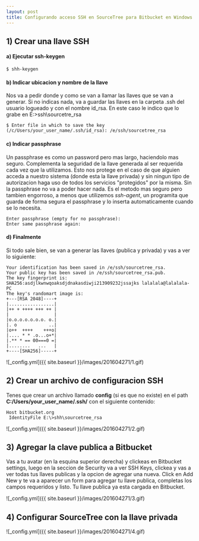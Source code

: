 ```yaml
---
layout: post
title: Configurando acceso SSH en SourceTree para Bitbucket en Windows
---
```




## 1) Crear una llave SSH



#### a) Ejecutar ssh-keygen
```
$ shh-keygen
```

#### b) Indicar ubicacion y nombre de la llave

Nos va a pedir donde y como se van a llamar las llaves que se van a generar. 
Si no indicas nada, va a guardar las llaves en la carpeta .ssh del usuario logueado y 
con el nombre id_rsa. En este caso le indico que lo grabe en E:\>ssh\sourcetre_rsa 

```
$ Enter file in which to save the key (/c/Users/your_user_name/.ssh/id_rsa): /e/ssh/sourcetree_rsa
```

#### c) Indicar passphrase

Un passphrase es como un password pero mas largo, haciendolo mas seguro.
Complementa la seguridad de la llave generada al ser requerida cada vez 
que la utilizamos. Esto nos protege en el caso de que alguien acceda a nuestro
sistema (donde esta la llave privada) y sin ningun tipo de autorizacion haga uso de
todos los servicios "protegidos" por la misma. Sin la passphrase no va a poder hacer nada.
Es el metodo mas seguro pero tambien engorroso, a menos que utilizemos *ssh-agent*, un
programita que guarda de forma segura el passphrase y lo inserta automaticamente cuando
se lo necesita.

```
Enter passphrase (empty for no passphrase):
Enter same passphrase again:  
```

#### d) Finalmente

Si todo sale bien, se van a generar las llaves (publica y privada) y vas a ver lo siguiente:

```
Your identification has been saved in /e/ssh/sourcetree_rsa.
Your public key has been saved in /e/ssh/sourcetree_rsa.pub.
The key fingerprint is:
SHA256:asdjlkwnwqoaksdjdnakasdiwji213909232jssajks lalalala@lalalala-PC
The key's randomart image is:
+---[RSA 2048]----+
|.................|
|++ + ++++ +++ ++ |
|                 |
|o.o.o.o.o.o.o. o.|
|. o            ..|
|o++  ++++    +++o|
|.... * * .o...o+*|
|.** * == 00===0 =|
|........   ...   |
+----[SHA256]-----+
```


![_config.yml]({{ site.baseurl }}/images/201604271/1.gif)

## 2) Crear un archivo de configuracion SSH

Tenes que crear un archivo llamado **config** (si es que no existe) en el path 
**C:/Users/your_user_name/.ssh/** con el siguiente contenido:

```
Host bitbucket.org
 IdentityFile E:\>shh\sourcetree_rsa
```

![_config.yml]({{ site.baseurl }}/images/201604271/2.gif)

## 3) Agregar la clave publica a Bitbucket

Vas a tu avatar (en la esquina superior derecha) y clickeas en Bitbucket settings, 
luego en la seccion de Security va a ver SSH Keys, clickea y vas a ver todas tus llaves
publicas y la opcion de agregar una nueva.
Click en Add New y te va a aparecer un form para agregar tu llave publica, completas los
campos requeridos y listo. Tu llave publica ya esta cargada en Bitbucket. 

![_config.yml]({{ site.baseurl }}/images/201604271/3.gif)

## 4) Configurar SourceTree con la llave privada


![_config.yml]({{ site.baseurl }}/images/201604271/4.gif)
